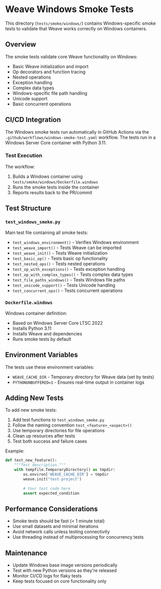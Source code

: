 # Weave Windows Smoke Tests

This directory (`tests/smoke/windows/`) contains Windows-specific smoke tests to validate that Weave works correctly on Windows containers.

## Overview

The smoke tests validate core Weave functionality on Windows:
- Basic Weave initialization and import
- Op decorators and function tracing  
- Nested operations
- Exception handling
- Complex data types
- Windows-specific file path handling
- Unicode support
- Basic concurrent operations

## CI/CD Integration

The Windows smoke tests run automatically in GitHub Actions via the `.github/workflows/windows-smoke-test.yaml` workflow. The tests run in a Windows Server Core container with Python 3.11.

### Test Execution

The workflow:
1. Builds a Windows container using `tests/smoke/windows/Dockerfile.windows`
2. Runs the smoke tests inside the container
3. Reports results back to the PR/commit

## Test Structure

### `test_windows_smoke.py`
Main test file containing all smoke tests:
- `test_windows_environment()` - Verifies Windows environment
- `test_weave_import()` - Tests Weave can be imported
- `test_weave_init()` - Tests Weave initialization
- `test_basic_op()` - Tests basic op functionality
- `test_nested_ops()` - Tests nested operations
- `test_op_with_exceptions()` - Tests exception handling
- `test_op_with_complex_types()` - Tests complex data types
- `test_file_paths_windows()` - Tests Windows file paths
- `test_unicode_support()` - Tests Unicode handling
- `test_concurrent_ops()` - Tests concurrent operations

### `Dockerfile.windows`
Windows container definition:
- Based on Windows Server Core LTSC 2022
- Installs Python 3.11
- Installs Weave and dependencies
- Runs smoke tests by default

## Environment Variables

The tests use these environment variables:
- `WEAVE_CACHE_DIR` - Temporary directory for Weave data (set by tests)
- `PYTHONUNBUFFERED=1` - Ensures real-time output in container logs

## Adding New Tests

To add new smoke tests:

1. Add test functions to `test_windows_smoke.py`
2. Follow the naming convention `test_<feature>_<aspect>()`
3. Use temporary directories for file operations
4. Clean up resources after tests
5. Test both success and failure cases

Example:
```python
def test_new_feature():
    """Test description."""
    with tempfile.TemporaryDirectory() as tmpdir:
        os.environ['WEAVE_CACHE_DIR'] = tmpdir
        weave.init("test-project")
        
        # Your test code here
        assert expected_condition
```

## Performance Considerations

- Smoke tests should be fast (< 1 minute total)
- Use small datasets and minimal iterations
- Avoid network calls unless testing connectivity
- Use threading instead of multiprocessing for concurrency tests

## Maintenance

- Update Windows base image versions periodically
- Test with new Python versions as they're released
- Monitor CI/CD logs for flaky tests
- Keep tests focused on core functionality only 